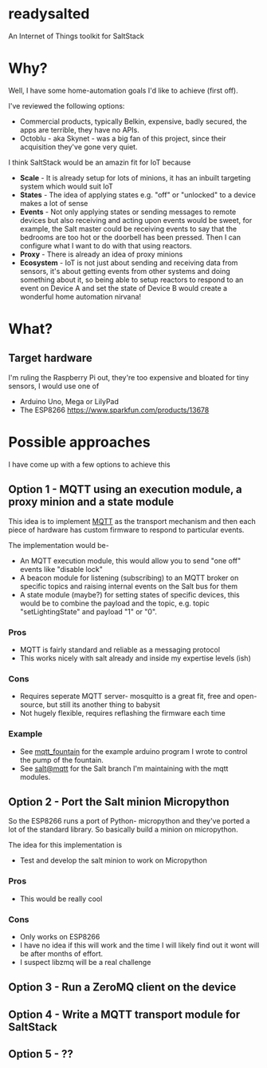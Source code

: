 # readysalted
An Internet of Things toolkit for SaltStack

# Why?

Well, I have some home-automation goals I'd like to achieve (first off).

I've reviewed the following options:

- Commercial products, typically Belkin, expensive, badly secured, the apps are terrible, they have no APIs.
- Octoblu - aka Skynet - was a big fan of this project, since their acquisition they've gone very quiet.

I think SaltStack would be an amazin fit for IoT because

- **Scale** - It is already setup for lots of minions, it has an inbuilt targeting system which would suit IoT
- **States** - The idea of applying states e.g. "off" or "unlocked" to a device makes a lot of sense
- **Events** - Not only applying states or sending messages to remote devices but also receiving and acting upon events would be sweet, for example,
the Salt master could be receiving events to say that the bedrooms are too hot or the doorbell has been pressed. Then I can configure what I want to do
with that using reactors.
- **Proxy** - There is already an idea of proxy minions
- **Ecosystem** - IoT is not just about sending and receiving data from sensors, it's about getting events from other systems and doing something about it, so being
able to setup reactors to respond to an event on Device A and set the state of Device B would create a wonderful home automation nirvana!

# What?

## Target hardware

I'm ruling the Raspberry Pi out, they're too expensive and bloated for tiny sensors, I would use one of

- Arduino Uno, Mega or LilyPad
- The ESP8266 https://www.sparkfun.com/products/13678

# Possible approaches

I have come up with a few options to achieve this

## Option 1 - MQTT using an execution module, a proxy minion and a state module

This idea is to implement [MQTT](https://en.wikipedia.org/wiki/MQTT) as the transport mechanism and then each piece of hardware has custom firmware to respond to particular events.

The implementation would be-

- An MQTT execution module, this would allow you to send "one off" events like "disable lock"
- A beacon module for listening (subscribing) to an MQTT broker on specific topics and raising internal events on the Salt bus for them
- A state module (maybe?) for setting states of specific devices, this would be to combine the payload and the topic, e.g. topic "setLightingState" and payload "1" or "0".

### Pros

- MQTT is fairly standard and reliable as a messaging protocol
- This works nicely with salt already and inside my expertise levels (ish)

### Cons

- Requires seperate MQTT server- mosquitto is a great fit, free and open-source, but still its another thing to babysit
- Not hugely flexible, requires reflashing the firmware each time

### Example

- See [mqtt_fountain](mqtt/mqtt_fountain) for the example arduino program I wrote to control the pump of the fountain.
- See [salt@mqtt](mqtt/salt) for the Salt branch I'm maintaining with the mqtt modules.

## Option 2 - Port the Salt minion Micropython

So the ESP8266 runs a port of Python- micropython and they've ported a lot of the standard library. So basically build a minion on micropython.

The idea for this implementation is

- Test and develop the salt minion to work on Micropython

### Pros

- This would be really cool

### Cons

- Only works on ESP8266
- I have no idea if this will work and the time I will likely find out it wont will be after months of effort.
- I suspect libzmq will be a real challenge

## Option 3 - Run a ZeroMQ client on the device

## Option 4 - Write a MQTT transport module for SaltStack

## Option 5 - ??